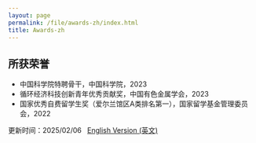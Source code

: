 ```yaml
---
layout: page
permalink: /file/awards-zh/index.html
title: Awards-zh
---
```


## 所获荣誉

- 中国科学院特聘骨干，中国科学院，2023
- 循环经济科技创新青年优秀贡献奖，中国有色金属学会，2023
- 国家优秀自费留学生奖（爱尔兰馆区A类排名第一），国家留学基金管理委员会，2022

更新时间：2025/02/06 &nbsp; [English Version (英文)](https://bentengwu77.github.io/awards/)
